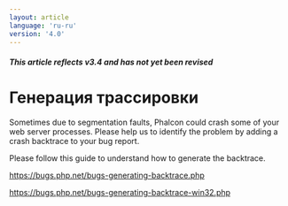 ```yaml
---
layout: article
language: 'ru-ru'
version: '4.0'
---
```

##### This article reflects v3.4 and has not yet been revised

# Генерация трассировки

Sometimes due to segmentation faults, Phalcon could crash some of your web server processes. Please help us to identify the problem by adding a crash backtrace to your bug report.

Please follow this guide to understand how to generate the backtrace.

<https://bugs.php.net/bugs-generating-backtrace.php>

<https://bugs.php.net/bugs-generating-backtrace-win32.php>